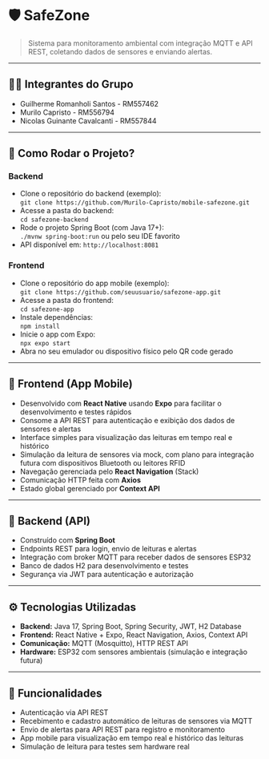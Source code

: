 # 🛡️ SafeZone

> Sistema para monitoramento ambiental com integração MQTT e API REST, coletando dados de sensores e enviando alertas.

---

## 🧑‍💻 Integrantes do Grupo
- Guilherme Romanholi Santos - RM557462  
- Murilo Capristo - RM556794  
- Nicolas Guinante Cavalcanti - RM557844  

---

## 🚀 Como Rodar o Projeto?

### Backend
- Clone o repositório do backend (exemplo):  
  `git clone https://github.com/Murilo-Capristo/mobile-safezone.git`  
- Acesse a pasta do backend:  
  `cd safezone-backend`  
- Rode o projeto Spring Boot (com Java 17+):  
  `./mvnw spring-boot:run` ou pelo seu IDE favorito  
- API disponível em: `http://localhost:8081`

### Frontend
- Clone o repositório do app mobile (exemplo):  
  `git clone https://github.com/seuusuario/safezone-app.git`  
- Acesse a pasta do frontend:  
  `cd safezone-app`  
- Instale dependências:  
  `npm install`  
- Inicie o app com Expo:  
  `npx expo start`  
- Abra no seu emulador ou dispositivo físico pelo QR code gerado

---

## 📱 Frontend (App Mobile)

- Desenvolvido com **React Native** usando **Expo** para facilitar o desenvolvimento e testes rápidos  
- Consome a API REST para autenticação e exibição dos dados de sensores e alertas  
- Interface simples para visualização das leituras em tempo real e histórico  
- Simulação da leitura de sensores via mock, com plano para integração futura com dispositivos Bluetooth ou leitores RFID  
- Navegação gerenciada pelo **React Navigation** (Stack)  
- Comunicação HTTP feita com **Axios**  
- Estado global gerenciado por **Context API**

---

## 🔧 Backend (API)

- Construído com **Spring Boot**  
- Endpoints REST para login, envio de leituras e alertas  
- Integração com broker MQTT para receber dados de sensores ESP32  
- Banco de dados H2 para desenvolvimento e testes  
- Segurança via JWT para autenticação e autorização  

---

## ⚙️ Tecnologias Utilizadas

- **Backend:** Java 17, Spring Boot, Spring Security, JWT, H2 Database  
- **Frontend:** React Native + Expo, React Navigation, Axios, Context API  
- **Comunicação:** MQTT (Mosquitto), HTTP REST API  
- **Hardware:** ESP32 com sensores ambientais (simulação e integração futura)  

---

## 🧩 Funcionalidades

- Autenticação via API REST  
- Recebimento e cadastro automático de leituras de sensores via MQTT  
- Envio de alertas para API REST para registro e monitoramento  
- App mobile para visualização em tempo real e histórico das leituras  
- Simulação de leitura para testes sem hardware real  
